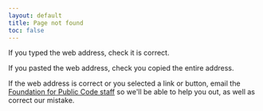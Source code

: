 ```yaml
---
layout: default
title: Page not found
toc: false
---
```


If you typed the web address, check it is correct.

If you pasted the web address, check you copied the entire address.

If the web address is correct or you selected a link or button, email the [Foundation for Public Code staff](mailto:info@publiccode.net) so we'll be able to help you out, as well as correct our mistake.
